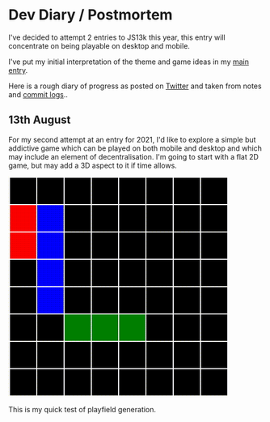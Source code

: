 # Dev Diary / Postmortem

I've decided to attempt 2 entries to JS13k this year, this entry will concentrate on being playable on desktop and mobile.

I've put my initial interpretation of the theme and game ideas in my [main entry](https://github.com/picosonic/js13k-2021).

Here is a rough diary of progress as posted on [Twitter](https://twitter.com/femtosonic) and taken from notes and [commit logs](https://github.com/picosonic/js13k-2021/commits/)..

13th August
-----------
For my second attempt at an entry for 2021, I'd like to explore a simple but addictive game which can be played on both mobile and desktop and which may include an element of decentralisation. I'm going to start with a flat 2D game, but may add a 3D aspect to it if time allows.


![Playfield generator](aug13.gif?raw=true "Playfield generator")

This is my quick test of playfield generation.
